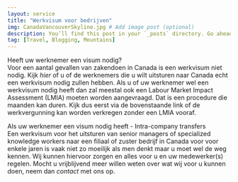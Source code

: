 ```yaml
---
layout: service
title: "Werkvisum voor bedrijven"
img: CanadaVancouverSkyline.jpg # Add image post (optional)
description: You’ll find this post in your `_posts` directory. Go ahead and edit it and re-build the site to see your changes. # Add post description (optional)
tag: [Travel, Blogging, Mountains]
---
```

Heeft uw werknemer een visum nodig?<br/>
Voor een aantal gevallen van zakendoen in Canada is een werkvisum niet nodig. Kijk *hier* of u of de werknemers die u wilt uitsturen naar Canada echt een werkvisum nodig zullen hebben. Als u of uw werknemer wel een werkvisum nodig heeft dan zal meestal ook een Labour Market Impact Assessment (LMIA) moeten worden aangevraagd. Dat is een procedure die maanden kan duren. Kijk dus eerst via de bovenstaande link of de werkvergunning kan worden verkregen zonder een LMIA vooraf.

Als uw werknemer een visum nodig heeft - Intra-company transfers<br/>
Een werkvisum voor het uitsturen van senior managers of specialized knowledge workers naar een filiaal of zuster bedrijf in Canada voor voor enkele jaren is vaak niet zo moeilijk als men denkt maar u moet wel de weg kennen. Wij kunnen hiervoor zorgen en alles voor u en uw medewerker(s) regelen. Mocht u vrijblijvend meer willen weten over wat wij voor u kunnen doen, neem dan *contact* met ons op.

